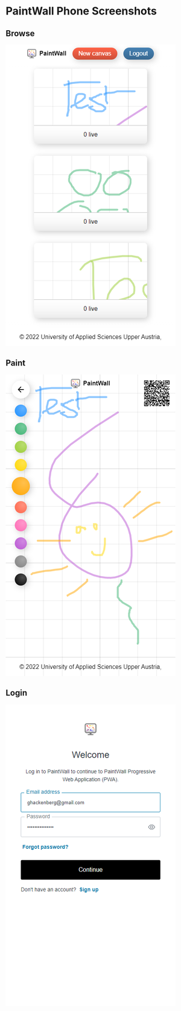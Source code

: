 # PaintWall Phone Screenshots

## Browse

![Browse](./browse.png)

## Paint

![Paint](./paint.png)

## Login

![Login](./login.png)